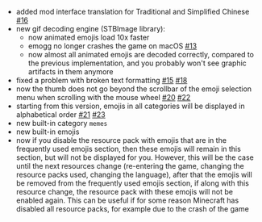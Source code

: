 - added mod interface translation for Traditional and Simplified Chinese [#16](https://github.com/aratakileo/emogg/pull/16)
- new gif decoding engine (STBImage library):
  - now animated emojis load 10x faster
  - emogg no longer crashes the game on macOS [#13](https://github.com/aratakileo/emogg/issues/13)
  - now almost all animated emojis are decoded correctly, compared to the previous implementation, and you probably won't see graphic artifacts in them anymore
- fixed a problem with broken text formatting [#15](https://github.com/aratakileo/emogg/issues/15) [#18](https://github.com/aratakileo/emogg/pull/18)
- now the thumb does not go beyond the scrollbar of the emoji selection menu when scrolling with the mouse wheel [#20](https://github.com/aratakileo/emogg/issues/20) [#22](https://github.com/aratakileo/emogg/pull/22)
- starting from this version, emojis in all categories will be displayed in alphabetical order [#21](https://github.com/aratakileo/emogg/issues/21) [#23](https://github.com/aratakileo/emogg/pull/23)
- new built-in category `memes`
- new built-in emojis
- now if you disable the resource pack with emojis that are in the frequently used emojis section, then these emojis will remain in this section, but will not be displayed for you. However, this will be the case until the next resources change (re-entering the game, changing the resource packs used, changing the language), after that the emojis will be removed from the frequently used emojis section, if along with this resource change, the resource pack with these emojis will not be enabled again. This can be useful if for some reason Minecraft has disabled all resource packs, for example due to the crash of the game
